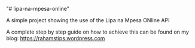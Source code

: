 "# lipa-na-mpesa-online" 

A simple project showing the use of the Lipa na Mpesa ONline API

A complete step by step guide on how to achieve this can be found on my blog: https://rahamstips.wordpress.com

